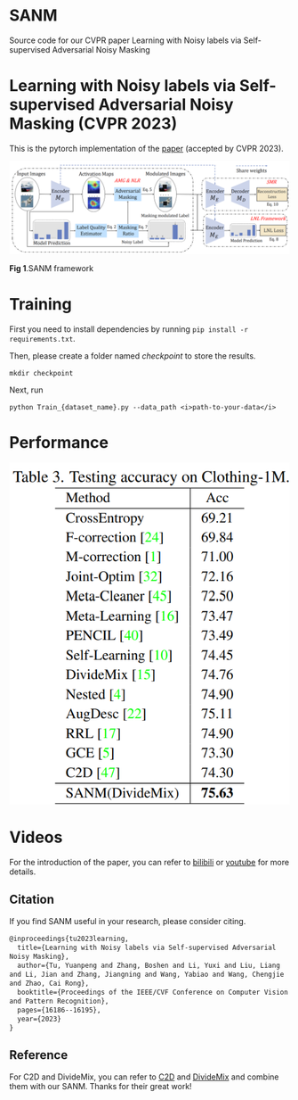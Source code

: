 # SANM
Source code for our CVPR paper Learning with Noisy labels via Self-supervised Adversarial Noisy Masking

# Learning with Noisy labels via Self-supervised Adversarial Noisy Masking (CVPR 2023) 

This is the pytorch implementation of the [paper](https://openaccess.thecvf.com/content/CVPR2023/papers/Tu_Learning_With_Noisy_Labels_via_Self-Supervised_Adversarial_Noisy_Masking_CVPR_2023_paper.pdf) (accepted by CVPR 2023).

<img src='SANM.png'>

**Fig 1**.SANM framework

# Training
First you need to install dependencies by running `pip install -r requirements.txt`.

Then, please create a folder named <i>checkpoint</i> to store the results.

```
mkdir checkpoint
```

Next, run 


```
python Train_{dataset_name}.py --data_path <i>path-to-your-data</i>
```



# Performance
<img src='Clothing1m.png'>


# Videos
For the introduction of the paper, you can refer to [bilibili](https://www.bilibili.com/video/BV17w411r7SP/?spm_id_from=333.337.search-card.all.click) or [youtube](https://www.youtube.com/watch?v=Y-auFnnQ-lw&t=14s) for more details.

## Citation 
If you find SANM useful in your research, please consider citing.

```
@inproceedings{tu2023learning,
  title={Learning with Noisy labels via Self-supervised Adversarial Noisy Masking},
  author={Tu, Yuanpeng and Zhang, Boshen and Li, Yuxi and Liu, Liang and Li, Jian and Zhang, Jiangning and Wang, Yabiao and Wang, Chengjie and Zhao, Cai Rong},
  booktitle={Proceedings of the IEEE/CVF Conference on Computer Vision and Pattern Recognition},
  pages={16186--16195},
  year={2023}
}
```


## Reference
For C2D and DivideMix, you can refer to [C2D](https://github.com/ContrastToDivide/C2D) and [DivideMix](https://github.com/LiJunnan1992/DivideMix) and combine them with our SANM. Thanks for their great work!



